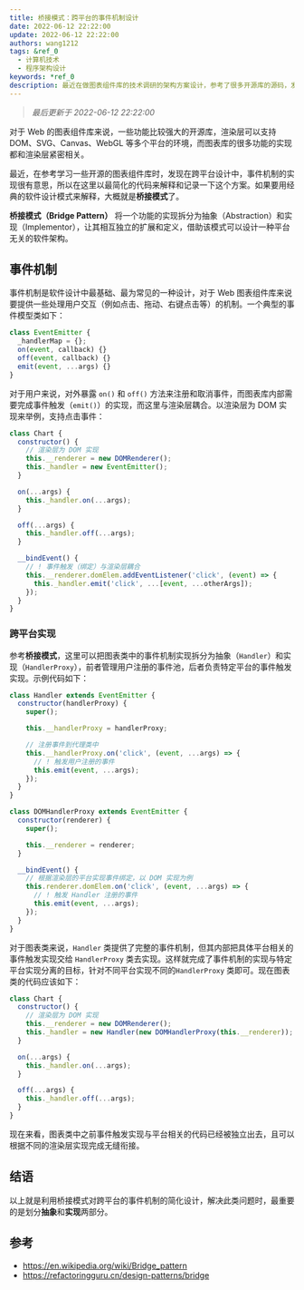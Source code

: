 ```yaml
---
title: 桥接模式：跨平台的事件机制设计
date: 2022-06-12 22:22:00
update: 2022-06-12 22:22:00
authors: wang1212
tags: &ref_0
  - 计算机技术
  - 程序架构设计
keywords: *ref_0
description: 最近在做图表组件库的技术调研的架构方案设计，参考了很多开源库的源码，发现其中跨平台的事件机制设计很值得学习，如果要用软件设计模式来解释，那大概就是桥接模式了。
---
```


> _最后更新于 2022-06-12 22:22:00_

对于 Web 的图表组件库来说，一些功能比较强大的开源库，渲染层可以支持 DOM、SVG、Canvas、WebGL 等多个平台的环境，而图表库的很多功能的实现都和渲染层紧密相关。

最近，在参考学习一些开源的图表组件库时，发现在跨平台设计中，事件机制的实现很有意思，所以在这里以最简化的代码来解释和记录一下这个方案。如果要用经典的软件设计模式来解释，大概就是**桥接模式**了。

**桥接模式（Bridge Pattern）** 将一个功能的实现拆分为抽象（Abstraction）和实现（Implementor），让其相互独立的扩展和定义，借助该模式可以设计一种平台无关的软件架构。

<!-- truncate -->

## 事件机制

事件机制是软件设计中最基础、最为常见的一种设计，对于 Web 图表组件库来说要提供一些处理用户交互（例如点击、拖动、右键点击等）的机制。一个典型的事件模型类如下：

```js
class EventEmitter {
  _handlerMap = {};
  on(event, callback) {}
  off(event, callback) {}
  emit(event, ...args) {}
}
```

对于用户来说，对外暴露 `on()` 和 `off()` 方法来注册和取消事件，而图表库内部需要完成事件触发（`emit()`）的实现，而这里与渲染层耦合。以渲染层为 DOM 实现来举例，支持点击事件：

```js
class Chart {
  constructor() {
    // 渲染层为 DOM 实现
    this.__renderer = new DOMRenderer();
    this._handler = new EventEmitter();
  }

  on(...args) {
    this._handler.on(...args);
  }

  off(...args) {
    this._handler.off(...args);
  }

  __bindEvent() {
    // ! 事件触发（绑定）与渲染层耦合
    this.__renderer.domElem.addEventListener('click', (event) => {
      this._handler.emit('click', ...[event, ...otherArgs]);
    });
  }
}
```

### 跨平台实现

参考**桥接模式**，这里可以把图表类中的事件机制实现拆分为抽象（`Handler`）和实现（`HandlerProxy`），前者管理用户注册的事件池，后者负责特定平台的事件触发实现。示例代码如下：

```js
class Handler extends EventEmitter {
  constructor(handlerProxy) {
    super();

    this.__handlerProxy = handlerProxy;

    // 注册事件到代理类中
    this.__handlerProxy.on('click', (event, ...args) => {
      // ! 触发用户注册的事件
      this.emit(event, ...args);
    });
  }
}

class DOMHandlerProxy extends EventEmitter {
  constructor(renderer) {
    super();

    this.__renderer = renderer;
  }

  __bindEvent() {
    // 根据渲染层的平台实现事件绑定，以 DOM 实现为例
    this.renderer.domElem.on('click', (event, ...args) => {
      // ! 触发 Handler 注册的事件
      this.emit(event, ...args);
    });
  }
}
```

对于图表类来说，`Handler` 类提供了完整的事件机制，但其内部把具体平台相关的事件触发实现交给 `HandlerProxy` 类去实现。这样就完成了事件机制的实现与特定平台实现分离的目标，针对不同平台实现不同的`HandlerProxy` 类即可。现在图表类的代码应该如下：

```js
class Chart {
  constructor() {
    // 渲染层为 DOM 实现
    this.__renderer = new DOMRenderer();
    this._handler = new Handler(new DOMHandlerProxy(this.__renderer));
  }

  on(...args) {
    this._handler.on(...args);
  }

  off(...args) {
    this._handler.off(...args);
  }
}
```

现在来看，图表类中之前事件触发实现与平台相关的代码已经被独立出去，且可以根据不同的渲染层实现完成无缝衔接。

## 结语

以上就是利用桥接模式对跨平台的事件机制的简化设计，解决此类问题时，最重要的是划分**抽象**和**实现**两部分。

## 参考

- https://en.wikipedia.org/wiki/Bridge_pattern
- https://refactoringguru.cn/design-patterns/bridge
